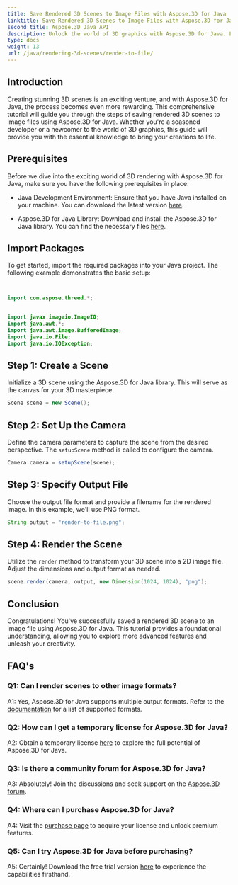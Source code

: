 ```yaml
---
title: Save Rendered 3D Scenes to Image Files with Aspose.3D for Java
linktitle: Save Rendered 3D Scenes to Image Files with Aspose.3D for Java
second_title: Aspose.3D Java API
description: Unlock the world of 3D graphics with Aspose.3D for Java. Learn to save stunning scenes to images effortlessly.
type: docs
weight: 13
url: /java/rendering-3d-scenes/render-to-file/
---
```

## Introduction

Creating stunning 3D scenes is an exciting venture, and with Aspose.3D for Java, the process becomes even more rewarding. This comprehensive tutorial will guide you through the steps of saving rendered 3D scenes to image files using Aspose.3D for Java. Whether you're a seasoned developer or a newcomer to the world of 3D graphics, this guide will provide you with the essential knowledge to bring your creations to life.

## Prerequisites

Before we dive into the exciting world of 3D rendering with Aspose.3D for Java, make sure you have the following prerequisites in place:

- Java Development Environment: Ensure that you have Java installed on your machine. You can download the latest version [here](https://www.java.com/download/).

- Aspose.3D for Java Library: Download and install the Aspose.3D for Java library. You can find the necessary files [here](https://releases.aspose.com/3d/java/).

## Import Packages

To get started, import the required packages into your Java project. The following example demonstrates the basic setup:

```java


import com.aspose.threed.*;


import javax.imageio.ImageIO;
import java.awt.*;
import java.awt.image.BufferedImage;
import java.io.File;
import java.io.IOException;
```

## Step 1: Create a Scene

Initialize a 3D scene using the Aspose.3D for Java library. This will serve as the canvas for your 3D masterpiece.

```java
Scene scene = new Scene();
```

## Step 2: Set Up the Camera

Define the camera parameters to capture the scene from the desired perspective. The `setupScene` method is called to configure the camera.

```java
Camera camera = setupScene(scene);
```

## Step 3: Specify Output File

Choose the output file format and provide a filename for the rendered image. In this example, we'll use PNG format.

```java
String output = "render-to-file.png";
```

## Step 4: Render the Scene

Utilize the `render` method to transform your 3D scene into a 2D image file. Adjust the dimensions and output format as needed.

```java
scene.render(camera, output, new Dimension(1024, 1024), "png");
```

## Conclusion

Congratulations! You've successfully saved a rendered 3D scene to an image file using Aspose.3D for Java. This tutorial provides a foundational understanding, allowing you to explore more advanced features and unleash your creativity.

## FAQ's

### Q1: Can I render scenes to other image formats?

A1: Yes, Aspose.3D for Java supports multiple output formats. Refer to the [documentation](https://reference.aspose.com/3d/java/) for a list of supported formats.

### Q2: How can I get a temporary license for Aspose.3D for Java?

A2: Obtain a temporary license [here](https://purchase.aspose.com/temporary-license/) to explore the full potential of Aspose.3D for Java.

### Q3: Is there a community forum for Aspose.3D for Java?

A3: Absolutely! Join the discussions and seek support on the [Aspose.3D forum](https://forum.aspose.com/c/3d/18).

### Q4: Where can I purchase Aspose.3D for Java?

A4: Visit the [purchase page](https://purchase.aspose.com/buy) to acquire your license and unlock premium features.

### Q5: Can I try Aspose.3D for Java before purchasing?

A5: Certainly! Download the free trial version [here](https://releases.aspose.com/) to experience the capabilities firsthand.
